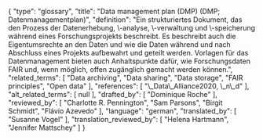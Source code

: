 {
    "type": "glossary",
    "title": "Data management plan (DMP) (DMP; Datenmanagementplan)",
    "definition": "Ein strukturiertes Dokument, das den Prozess der Datenerhebung, \\-analyse, \\-verwaltung und \\-speicherung während eines Forschungsprojekts beschreibt. Es beschreibt auch die Eigentumsrechte an den Daten und wie die Daten während und nach Abschluss eines Projekts aufbewahrt und geteilt werden. Vorlagen für das Datenmanagement bieten auch Anhaltspunkte dafür, wie Forschungsdaten FAIR und, wenn möglich, offen zugänglich gemacht werden können.",
    "related_terms": [
        "Data archiving",
        "Data sharing",
        "Data storage",
        "FAIR principles",
        "Open data"
    ],
    "references": [
        "\\_Data\\_Alliance2020, \\_n\\_d"
    ],
    "alt_related_terms": [
        null
    ],
    "drafted_by": [
        "Dominique Roche"
    ],
    "reviewed_by": [
        "Charlotte R. Pennington",
        "Sam Parsons",
        "Birgit Schmidt",
        "Flávio Azevedo"
    ],
    "language": "german",
    "translated_by": [
        "Susanne Vogel"
    ],
    "translation_reviewed_by": [
        "Helena Hartmann",
        "Jennifer Mattschey"
    ]
}
